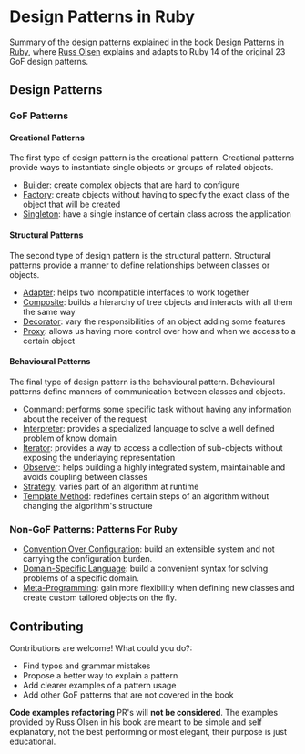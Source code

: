 # Design Patterns in Ruby

Summary of the design patterns explained in the book [Design Patterns in Ruby](http://designpatternsinruby.com/), where [Russ Olsen](http://russolsen.com/) explains and adapts to Ruby 14 of the original 23 GoF design patterns.

## Design Patterns

### GoF Patterns

#### Creational Patterns
The first type of design pattern is the creational pattern. Creational patterns provide ways to instantiate single objects or groups of related objects.
* [Builder](builder.md): create complex objects that are hard to configure
* [Factory](factory.md): create objects without having to specify the exact class of the object that will be created
* [Singleton](singleton.md): have a single instance of certain class across the application

#### Structural Patterns
The second type of design pattern is the structural pattern. Structural patterns provide a manner to define relationships between classes or objects.
* [Adapter](adapter.md): helps two incompatible interfaces to work together
* [Composite](composite.md): builds a hierarchy of tree objects and interacts with all them the same way
* [Decorator](decorator.md): vary the responsibilities of an object adding some features
* [Proxy](proxy.md): allows us having more control over how and when we access to a certain object

#### Behavioural Patterns
The final type of design pattern is the behavioural pattern. Behavioural patterns define manners of communication between classes and objects.
* [Command](command.md): performs some specific task without having any information about the receiver of the request
* [Interpreter](interpreter.md): provides a specialized language to solve a well defined problem of know domain
* [Iterator](iterator.md): provides a way to access a collection of sub-objects without exposing the underlaying representation
* [Observer](observer.md): helps building a highly integrated system, maintainable and avoids coupling between classes
* [Strategy](strategy.md): varies part of an algorithm at runtime
* [Template Method](template_method.md): redefines certain steps of an algorithm without changing the algorithm's structure

### Non-GoF Patterns: Patterns For Ruby
* [Convention Over Configuration](convention_over_configuration.md): build an extensible system and not carrying the configuration burden.
* [Domain-Specific Language](dsl.md): build a convenient syntax for solving problems of a specific domain.
* [Meta-Programming](meta_programming.md): gain more flexibility when defining new classes and create custom tailored objects on the fly.


## Contributing

Contributions are welcome! What could you do?:
* Find typos and grammar mistakes
* Propose a better way to explain a pattern
* Add clearer examples of a pattern usage
* Add other GoF patterns that are not covered in the book

**Code examples refactoring** PR's will **not be considered**. The examples provided by Russ Olsen in his book are meant to be simple and self explanatory, not the best performing or most elegant, their purpose is just educational.
